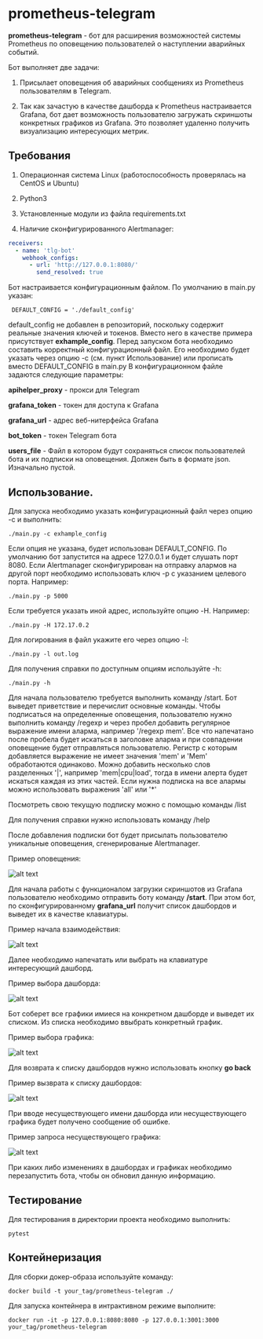 # prometheus-telegram

**prometheus-telegram** - бот для расширения возможностей системы Prometheus по оповещению пользователей о наступлении аварийных событий.

Бот выполняет две задачи:

1. Присылает оповещения об аварийных сообщениях из Prometheus пользователям в Telegram.

2. Так как зачастую в качестве дашборда к Prometheus настраивается Grafana, 
бот дает возможность пользователю загружать скриншоты конкретных графиков из Grafana. 
Это позволяет удаленно получить визуализацию интересующих метрик.

## Требования

1. Операционная система Linux (работоспособность проверялась на CentOS и Ubuntu)

2. Python3

3. Установленные модули из файла requirements.txt

4. Наличие сконфигурированного Alertmanager:

```yml
receivers:
  - name: 'tlg-bot'
    webhook_configs:
      - url: 'http://127.0.0.1:8080/'
        send_resolved: true
```

Бот настраивается конфигурационным файлом. По умолчанию в main.py указан:

     DEFAULT_CONFIG = './default_config'

default_config не добавлен в репозиторий, поскольку содержит реальные значения ключей и токенов. 
Вместо него в качестве примера присутствует **exhample_config**.
Перед запуском бота необходимо составить корректный конфигурационный файл. Его необходимо будет указать через опцию -с (см. пункт Использование) или прописать вместо DEFAULT_CONFIG в main.py
В конфигурационном файле задаются следующие параметры:

**apihelper_proxy** - прокси для Telegram

**grafana_token** - токен для доступа к Grafana

**grafana_url** - адрес веб-нитерфейса Grafana

**bot_token** - токен Telegram бота

**users_file** - Файл в котором будут сохраняться список пользователей бота и их подписки на оповещения. Должен быть в формате json. Изначально пустой.

## Использование.

Для запуска необходимо указать конфигурационный файл через опцию -с и выполнить:

    ./main.py -с exhample_config

Если опция не указана, будет использован DEFAULT_CONFIG.
По умолчанию бот запустится на адресе 127.0.0.1 и будет слушать порт 8080. 
Если Alertmanager сконфигурирован на отправку алармов на другой порт необходимо использовать ключ -p с указанием целевого порта.
Например:

    ./main.py -p 5000
    
Если требуется указать иной адрес, используйте опцию -H. Например:

    ./main.py -H 172.17.0.2

Для логирования в файл укажите его через опцию -l:

    ./main.py -l out.log

Для получения справки по доступным опциям используйте -h:

    ./main.py -h

Для начала пользователю требуется выполнить команду /start. Бот выведет приветствие и перечислит основные команды.
Чтобы подписаться на определенные оповещения, пользователю нужно выполнить команду /regexp и через пробел добавить регулярное выражение имени аларма, например '/regexp mem'. Все что напечатано после пробела будет искаться в заголовке аларма и при совпадении оповещение будет отправляться пользователю. Регистр с которым добавляется выражение не имеет значения 'mem' и 'Mem' обработаются одинаково.
Можно добавить несколько слов разделенных '|', например 'mem|cpu|load', тогда в имени алерта будет искаться каждая из этих частей. 
Если нужна подписка на все алармы можно использовать выражения 'all' или '*'


Посмотреть свою текущую подписку можно с помощью команды /list

Для получения справки нужно использовать команду /help

После добавления подписки бот будет присылать пользователю уникальные оповещения, сгенерированые Alertmanager.

Пример оповещения:

![alt text](images/notification.PNG)

Для начала работы с функционалом загрузки скриншотов из Grafana пользователю необходимо отправить боту команду **/start**.
При этом бот, по сконфигурированному **grafana_url** получит список дашбордов и выведет их в качестве клавиатуры.

Пример начала взаимодействия:

![alt text](images/start.PNG)

Далее необходимо напечатать или выбрать на клавиатуре интересующий дашборд.

Пример выбора дашборда:

![alt text](images/choice_dashboard.PNG)

Бот соберет все графики имиеся на конкретном дашборде и выведет их списком. Из списка необходимо ввыбрать конкретный график.

Пример выбора графика:

![alt text](images/choice_panel.PNG)

Для возврата к списку дашбордов нужно использовать кнопку **go back** 

Пример вызврата к списку дашбордов:

![alt text](images/go_back.PNG)

При вводе несуществующего имени дашборда или несуществующего графика будет получено сообщение об ошибке.

Пример запроса несуществующего графика:

![alt text](images/wrong_message.PNG)


При каких либо изменениях  в дашбордах и графиках необходимо перезапустить бота, чтобы он обновил данную информацию.

## Тестирование

Для тестирования в директории проекта необходимо выполнить:

    pytest

## Контейнеризация

Для сборки докер-образа используйте команду:

    docker build -t your_tag/prometheus-telegram ./

Для запуска контейнера в интрактивном режиме выполните:

    docker run -it -p 127.0.0.1:8080:8080 -p 127.0.0.1:3001:3000 your_tag/prometheus-telegram
